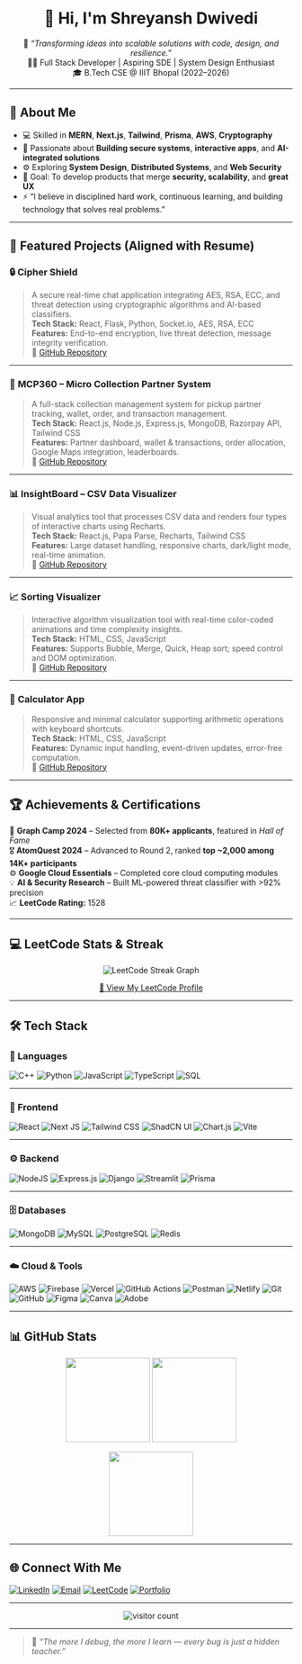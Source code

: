 <h1 align="center">👋 Hi, I'm Shreyansh Dwivedi</h1>

<p align="center">
🚀 <i>“Transforming ideas into scalable solutions with code, design, and resilience.”</i><br/>
👨‍💻 Full Stack Developer | Aspiring SDE | System Design Enthusiast<br/>
🎓 B.Tech CSE @ IIIT Bhopal (2022–2026)
</p>

---

## 💫 About Me

- 💻 Skilled in **MERN**, **Next.js**, **Tailwind**, **Prisma**, **AWS**, **Cryptography**
- 🧠 Passionate about **Building secure systems**, **interactive apps**, and **AI-integrated solutions**
- ⚙️ Exploring **System Design**, **Distributed Systems**, and **Web Security**
- 🎯 Goal: To develop products that merge **security, scalability**, and **great UX**
- ⚡ “I believe in disciplined hard work, continuous learning, and building technology that solves real problems.”

---

## 📂 Featured Projects (Aligned with Resume)

### 🔒 **Cipher Shield**
> A secure real-time chat application integrating AES, RSA, ECC, and threat detection using cryptographic algorithms and AI-based classifiers.  
**Tech Stack:** React, Flask, Python, Socket.io, AES, RSA, ECC  
**Features:** End-to-end encryption, live threat detection, message integrity verification.  
🔗 [GitHub Repository](https://github.com/Harshit0502/Cipher_Shield_V3_unDER_DEV)

---

### 💼 **MCP360 – Micro Collection Partner System**
> A full-stack collection management system for pickup partner tracking, wallet, order, and transaction management.  
**Tech Stack:** React.js, Node.js, Express.js, MongoDB, Razorpay API, Tailwind CSS  
**Features:** Partner dashboard, wallet & transactions, order allocation, Google Maps integration, leaderboards.  
🔗 [GitHub Repository](https://github.com/Shreyansh3108/MCP360)

---

### 📊 **InsightBoard – CSV Data Visualizer**
> Visual analytics tool that processes CSV data and renders four types of interactive charts using Recharts.  
**Tech Stack:** React.js, Papa Parse, Recharts, Tailwind CSS  
**Features:** Large dataset handling, responsive charts, dark/light mode, real-time animation.  
🔗 [GitHub Repository](https://github.com/Shreyansh3108/Data-Visualizer)

---

### 📈 **Sorting Visualizer**
> Interactive algorithm visualization tool with real-time color-coded animations and time complexity insights.  
**Tech Stack:** HTML, CSS, JavaScript  
**Features:** Supports Bubble, Merge, Quick, Heap sort; speed control and DOM optimization.  
🔗 [GitHub Repository](https://github.com/Shreyansh3108/Sorting-Visualizer)

---

### 🧮 **Calculator App**
> Responsive and minimal calculator supporting arithmetic operations with keyboard shortcuts.  
**Tech Stack:** HTML, CSS, JavaScript  
**Features:** Dynamic input handling, event-driven updates, error-free computation.  
🔗 [GitHub Repository](https://github.com/Shreyansh3108/Calculator-App)

---

## 🏆 Achievements & Certifications

🏅 **Graph Camp 2024** – Selected from **80K+ applicants**, featured in *Hall of Fame*  
🎖 **AtomQuest 2024** – Advanced to Round 2, ranked **top ~2,000 among 14K+ participants**  
⚙️ **Google Cloud Essentials** – Completed core cloud computing modules  
💡 **AI & Security Research** – Built ML-powered threat classifier with >92% precision  
📈 **LeetCode Rating:** 1528  

---

## 💻 LeetCode Stats & Streak

<p align="center">
  <img src="https://leetcard.jacoblin.cool/Shreyansh_08?theme=dark&font=Karma&ext=heatmap" alt="LeetCode Streak Graph" />
</p>

<p align="center">
  <a href="https://leetcode.com/u/Shreyansh_08/" target="_blank">🔗 View My LeetCode Profile</a>
</p>

---

## 🛠️ Tech Stack

### 💬 Languages
![C++](https://img.shields.io/badge/c++-%2300599C.svg?style=for-the-badge&logo=c%2B%2B&logoColor=white)
![Python](https://img.shields.io/badge/python-3670A0?style=for-the-badge&logo=python&logoColor=ffdd54)
![JavaScript](https://img.shields.io/badge/javascript-%23323330.svg?style=for-the-badge&logo=javascript&logoColor=%23F7DF1E)
![TypeScript](https://img.shields.io/badge/typescript-%23007ACC.svg?style=for-the-badge&logo=typescript&logoColor=white)
![SQL](https://img.shields.io/badge/SQL-%23025E8C.svg?style=for-the-badge&logo=database&logoColor=white)

---

### 🎨 Frontend
![React](https://img.shields.io/badge/react-%2320232a.svg?style=for-the-badge&logo=react&logoColor=%2361DAFB)
![Next JS](https://img.shields.io/badge/Next-black?style=for-the-badge&logo=next.js&logoColor=white)
![Tailwind CSS](https://img.shields.io/badge/tailwindcss-%2306B6D4.svg?style=for-the-badge&logo=tailwindcss&logoColor=white)
![ShadCN UI](https://img.shields.io/badge/ShadCN_UI-%23E34F26.svg?style=for-the-badge&logo=ui&logoColor=white)
![Chart.js](https://img.shields.io/badge/chart.js-F5788D.svg?style=for-the-badge&logo=chart.js&logoColor=white)
![Vite](https://img.shields.io/badge/vite-%23646CFF.svg?style=for-the-badge&logo=vite&logoColor=white)

---

### ⚙️ Backend
![NodeJS](https://img.shields.io/badge/node.js-6DA55F?style=for-the-badge&logo=node.js&logoColor=white)
![Express.js](https://img.shields.io/badge/express.js-%23404d59.svg?style=for-the-badge&logo=express&logoColor=%2361DAFB)
![Django](https://img.shields.io/badge/django-%23092E20.svg?style=for-the-badge&logo=django&logoColor=white)
![Streamlit](https://img.shields.io/badge/Streamlit-%23FE4B4B.svg?style=for-the-badge&logo=streamlit&logoColor=white)
![Prisma](https://img.shields.io/badge/Prisma-3982CE?style=for-the-badge&logo=Prisma&logoColor=white)

---

### 🗄️ Databases
![MongoDB](https://img.shields.io/badge/MongoDB-%234ea94b.svg?style=for-the-badge&logo=mongodb&logoColor=white)
![MySQL](https://img.shields.io/badge/mysql-4479A1.svg?style=for-the-badge&logo=mysql&logoColor=white)
![PostgreSQL](https://img.shields.io/badge/postgres-%23316192.svg?style=for-the-badge&logo=postgresql&logoColor=white)
![Redis](https://img.shields.io/badge/Redis-%23DC382D.svg?style=for-the-badge&logo=redis&logoColor=white)

---

### ☁️ Cloud & Tools
![AWS](https://img.shields.io/badge/AWS-%23FF9900.svg?style=for-the-badge&logo=amazon-aws&logoColor=white)
![Firebase](https://img.shields.io/badge/firebase-%23039BE5.svg?style=for-the-badge&logo=firebase)
![Vercel](https://img.shields.io/badge/vercel-%23000000.svg?style=for-the-badge&logo=vercel&logoColor=white)
![GitHub Actions](https://img.shields.io/badge/GitHub_Actions-2088FF?style=for-the-badge&logo=github-actions&logoColor=white)
![Postman](https://img.shields.io/badge/Postman-FF6C37?style=for-the-badge&logo=postman&logoColor=white)
![Netlify](https://img.shields.io/badge/netlify-%23000000.svg?style=for-the-badge&logo=netlify&logoColor=#00C7B7)
![Git](https://img.shields.io/badge/git-%23F05033.svg?style=for-the-badge&logo=git&logoColor=white)
![GitHub](https://img.shields.io/badge/github-%23121011.svg?style=for-the-badge&logo=github&logoColor=white)
![Figma](https://img.shields.io/badge/figma-%23F24E1E.svg?style=for-the-badge&logo=figma&logoColor=white)
![Canva](https://img.shields.io/badge/Canva-%2300C4CC.svg?style=for-the-badge&logo=Canva&logoColor=white)
![Adobe](https://img.shields.io/badge/adobe-%23FF0000.svg?style=for-the-badge&logo=adobe&logoColor=white)

---

## 📊 GitHub Stats

<p align="center">
  <img src="https://github-readme-stats.vercel.app/api?username=Shreyansh3108&theme=tokyonight&hide_border=false&include_all_commits=true&count_private=true" height="150" />
  <img src="https://nirzak-streak-stats.vercel.app/?user=Shreyansh3108&theme=tokyonight&hide_border=false" height="150" />
</p>

<p align="center">
  <img src="https://github-readme-stats.vercel.app/api/top-langs/?username=Shreyansh3108&theme=tokyonight&hide_border=false&layout=compact" height="150" />
</p>

---

## 🌐 Connect With Me

[![LinkedIn](https://img.shields.io/badge/LinkedIn-%230077B5.svg?logo=linkedin&logoColor=white)](https://linkedin.com/in/shreyansh-dwivedi-684b67274/)
[![Email](https://img.shields.io/badge/Email-D14836?logo=gmail&logoColor=white)](mailto:nikkudwivedi4942@gmail.com)
[![LeetCode](https://img.shields.io/badge/LeetCode-FFA116?style=for-the-badge&logo=leetcode&logoColor=white)](https://leetcode.com/u/Shreyansh_08/)
[![Portfolio](https://img.shields.io/badge/Portfolio-Coming_Soon-orange?style=for-the-badge)]()

---

<p align="center">
  <img src="https://visitcount.itsvg.in/api?id=Shreyansh3108&icon=0&color=0" alt="visitor count"/>
</p>

---

> 🧠 *“The more I debug, the more I learn — every bug is just a hidden teacher.”*
